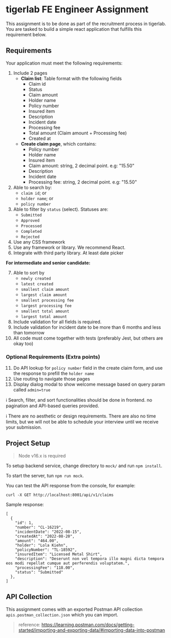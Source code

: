 # tigerlab FE Engineer Assignment

This assignment is to be done as part of the recruitment process in tigerlab. You are tasked to build a simple react application that fulfills this requirement below.

## Requirements

Your application must meet the following requirements:

1. Include 2 pages
   - **Claim list**: Table format with the following fields
     - Claim id
     - Status
     - Claim amount
     - Holder name
     - Policy number
     - Insured item
     - Description
     - Incident date
     - Processing fee
     - Total amount (Claim amount + Processing fee)
     - Created at
   - **Create claim page**, which contains:
     - Policy number
     - Holder name
     - Insured item
     - Claim amount: string, 2 decimal point. e.g: "15.50"
     - Description
     - Incident date
     - Processing fee: string, 2 decimal point. e.g: "15.50"
2. Able to search by:
   - `claim id`; or
   - `holder name`; or
   - `policy number `
3. Able to filter by `status` (select). Statuses are:
   - `Submitted`
   - `Approved`
   - `Processed`
   - `Completed`
   - `Rejected`
4. Use any CSS framework
5. Use any framework or library. We recommend React.
6. Integrate with third party library. At least date picker

**For intermediate and senior candidate:**

7. Able to sort by
   - `newly created`
   - `latest created`
   - `smallest claim amount`
   - `largest claim amount`
   - `smallest processing fee`
   - `largest processing fee`
   - `smallest total amount`
   - `largest total amount`
8. Include validation for all fields is required.
9. Include validation for incident date to be more than 6 months and less than tomorrow
10. All code must come together with tests (preferably Jest, but others are okay too)

### Optional Requirements (Extra points)

11. Do API lookup for `policy number` field in the create claim form, and use the response to prefill the `holder name`
12. Use routing to navigate those pages
13. Display dialog modal to show welcome message based on query param called `admin=true`

ℹ️ Search, filter, and sort functionalities should be done in frontend. no pagination and API-based queries provided.

ℹ️ There are no aesthetic or design requirements. There are also no time limits, but we will not be able to schedule your interview until we receive your submission.

## Project Setup

> Node v16.x is required

To setup backend service, change directory to `mock/` and run `npm install`.

To start the server, tun `npm run mock`.

You can test the API response from the console, for example:

```
curl -X GET http://localhost:8001/api/v1/claims
```

Sample response:

```
[
  {
    "id": 1,
    "number": "CL-16219",
    "incidentDate": "2022-08-15",
    "createdAt": "2022-08-20",
    "amount": "464.00",
    "holder": "Lola Kiehn",
    "policyNumber": "TL-18592",
    "insuredItem": "Licensed Metal Shirt",
    "description": "Deserunt non vel tempora illo magni dicta tempora eos modi repellat cumque aut perferendis voluptatem.",
    "processingFee": "118.00",
    "status": "Submitted"
  },
]
```

## API Collection

This assignment comes with an exported Postman API collection `apis.postman_collection.json` which you can import.

> reference: https://learning.postman.com/docs/getting-started/importing-and-exporting-data/#importing-data-into-postman
